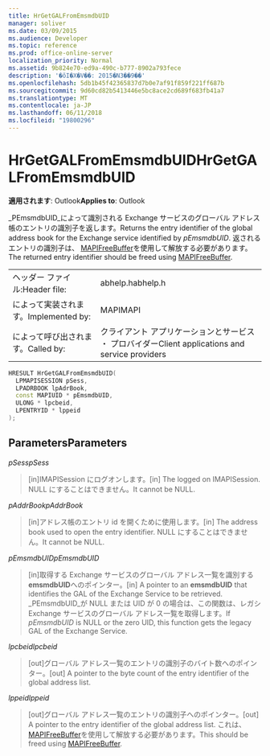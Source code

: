 ```yaml
---
title: HrGetGALFromEmsmdbUID
manager: soliver
ms.date: 03/09/2015
ms.audience: Developer
ms.topic: reference
ms.prod: office-online-server
localization_priority: Normal
ms.assetid: 9b824e70-ed9a-490c-b777-8902a793fece
description: '�ŏI�X�V��: 2015�N3��9��'
ms.openlocfilehash: 5db1b45f42365837d7b0e7af91f859f221ff687b
ms.sourcegitcommit: 9d60cd82b5413446e5bc8ace2cd689f683fb41a7
ms.translationtype: MT
ms.contentlocale: ja-JP
ms.lasthandoff: 06/11/2018
ms.locfileid: "19800296"
---
```

# <a name="hrgetgalfromemsmdbuid"></a><span data-ttu-id="7e76a-103">HrGetGALFromEmsmdbUID</span><span class="sxs-lookup"><span data-stu-id="7e76a-103">HrGetGALFromEmsmdbUID</span></span>

  
  
<span data-ttu-id="7e76a-104">**適用されます**: Outlook</span><span class="sxs-lookup"><span data-stu-id="7e76a-104">**Applies to**: Outlook</span></span> 
  
<span data-ttu-id="7e76a-105">_PEmsmdbUID_によって識別される Exchange サービスのグローバル アドレス帳のエントリの識別子を返します。</span><span class="sxs-lookup"><span data-stu-id="7e76a-105">Returns the entry identifier of the global address book for the Exchange service identified by  _pEmsmdbUID_.</span></span> <span data-ttu-id="7e76a-106">返されるエントリの識別子は、 [MAPIFreeBuffer](mapifreebuffer.md)を使用して解放する必要があります。</span><span class="sxs-lookup"><span data-stu-id="7e76a-106">The returned entry identifier should be freed using [MAPIFreeBuffer](mapifreebuffer.md).</span></span>
  
|||
|:-----|:-----|
|<span data-ttu-id="7e76a-107">ヘッダー ファイル:</span><span class="sxs-lookup"><span data-stu-id="7e76a-107">Header file:</span></span>  <br/> |<span data-ttu-id="7e76a-108">abhelp.h</span><span class="sxs-lookup"><span data-stu-id="7e76a-108">abhelp.h</span></span>  <br/> |
|<span data-ttu-id="7e76a-109">によって実装されます。</span><span class="sxs-lookup"><span data-stu-id="7e76a-109">Implemented by:</span></span>  <br/> |<span data-ttu-id="7e76a-110">MAPI</span><span class="sxs-lookup"><span data-stu-id="7e76a-110">MAPI</span></span>  <br/> |
|<span data-ttu-id="7e76a-111">によって呼び出されます。</span><span class="sxs-lookup"><span data-stu-id="7e76a-111">Called by:</span></span>  <br/> |<span data-ttu-id="7e76a-112">クライアント アプリケーションとサービス ・ プロバイダー</span><span class="sxs-lookup"><span data-stu-id="7e76a-112">Client applications and service providers</span></span>  <br/> |
   
```cpp
HRESULT HrGetGALFromEmsmdbUID(
  LPMAPISESSION pSess,
  LPADRBOOK lpAdrBook,
  const MAPIUID * pEmsmdbUID,
  ULONG * lpcbeid,
  LPENTRYID * lppeid
);
```

## <a name="parameters"></a><span data-ttu-id="7e76a-113">Parameters</span><span class="sxs-lookup"><span data-stu-id="7e76a-113">Parameters</span></span>

 <span data-ttu-id="7e76a-114">_pSess_</span><span class="sxs-lookup"><span data-stu-id="7e76a-114">_pSess_</span></span>
  
> <span data-ttu-id="7e76a-115">[in]IMAPISession にログオンします。</span><span class="sxs-lookup"><span data-stu-id="7e76a-115">[in] The logged on IMAPISession.</span></span> <span data-ttu-id="7e76a-116">NULL にすることはできません。</span><span class="sxs-lookup"><span data-stu-id="7e76a-116">It cannot be NULL.</span></span>
    
 <span data-ttu-id="7e76a-117">_pAddrBook_</span><span class="sxs-lookup"><span data-stu-id="7e76a-117">_pAddrBook_</span></span>
  
> <span data-ttu-id="7e76a-118">[in]アドレス帳のエントリ id を開くために使用します。</span><span class="sxs-lookup"><span data-stu-id="7e76a-118">[in] The address book used to open the entry identifier.</span></span> <span data-ttu-id="7e76a-119">NULL にすることはできません。</span><span class="sxs-lookup"><span data-stu-id="7e76a-119">It cannot be NULL.</span></span>
    
 <span data-ttu-id="7e76a-120">_pEmsmdbUID_</span><span class="sxs-lookup"><span data-stu-id="7e76a-120">_pEmsmdbUID_</span></span>
  
> <span data-ttu-id="7e76a-121">[in]取得する Exchange サービスのグローバル アドレス一覧を識別する**emsmdbUID**へのポインター。</span><span class="sxs-lookup"><span data-stu-id="7e76a-121">[in] A pointer to an **emsmdbUID** that identifies the GAL of the Exchange Service to be retrieved.</span></span> <span data-ttu-id="7e76a-122">_PEmsmdbUID_が NULL または UID が 0 の場合は、この関数は、レガシ Exchange サービスのグローバル アドレス一覧を取得します。</span><span class="sxs-lookup"><span data-stu-id="7e76a-122">If  _pEmsmdbUID_ is NULL or the zero UID, this function gets the legacy GAL of the Exchange Service.</span></span> 
    
 <span data-ttu-id="7e76a-123">_lpcbeid_</span><span class="sxs-lookup"><span data-stu-id="7e76a-123">_lpcbeid_</span></span>
  
> <span data-ttu-id="7e76a-124">[out]グローバル アドレス一覧のエントリの識別子のバイト数へのポインター。</span><span class="sxs-lookup"><span data-stu-id="7e76a-124">[out] A pointer to the byte count of the entry identifier of the global address list.</span></span>
    
 <span data-ttu-id="7e76a-125">_lppeid_</span><span class="sxs-lookup"><span data-stu-id="7e76a-125">_lppeid_</span></span>
  
> <span data-ttu-id="7e76a-126">[out]グローバル アドレス一覧のエントリの識別子へのポインター。</span><span class="sxs-lookup"><span data-stu-id="7e76a-126">[out] A pointer to the entry identifier of the global address list.</span></span> <span data-ttu-id="7e76a-127">これは、 [MAPIFreeBuffer](mapifreebuffer.md)を使用して解放する必要があります。</span><span class="sxs-lookup"><span data-stu-id="7e76a-127">This should be freed using [MAPIFreeBuffer](mapifreebuffer.md).</span></span>
    

